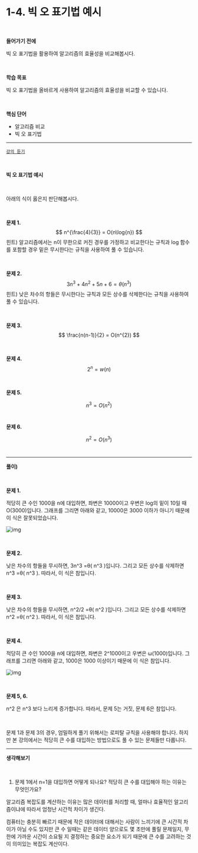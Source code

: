# 1-4. 빅 오 표기법 예시





<br>





**들어가기 전에**

빅 오 표기법을 활용하여 알고리즘의 효율성을 비교해봅시다.

 

<br>



**학습 목표**

빅 오 표기법을 올바르게 사용하여 알고리즘의 효율성을 비교할 수 있습니다.

 

<br>



**핵심 단어**

- 알고리즘 비교
- 빅 오 표기법

 

------

 

[`강의 듣기`](https://www.boostcourse.org/cs204/lecture/480419?isDesc=false)



<br>



**빅 오 표기법 예시**



<br>



아래의 식이 옳은지 판단해봅시다.



<br>



**문제 1.** 
$$
n^{\frac{4}{3}} = O(n\log{n})
$$
힌트) 알고리즘에서는 n이 무한으로 커진 경우를 가정하고 비교한다는 규칙과 log 함수를 포함할 경우 밑은 무시한다는 규칙을 사용하여 풀 수 있습니다.

 

<br>



**문제 2.** 
$$
3n^{3} + 4n^{2} + 5n + 6 = θ(n^{3})
$$
힌트) 낮은 차수의 항들은 무시한다는 규칙과 모든 상수를 삭제한다는 규칙을 사용하여 풀 수 있습니다.

 

<br>



**문제 3.**
$$
\frac{n(n-1)}{2} = O(n^{2})
$$
 

<br>



**문제 4.**
$$
2^{n} = w(n)
$$
 

<br>



**문제 5.**

 
$$
n^{3} = O(n^{2})
$$
<br>



**문제 6.**

 
$$
n^{2} = O(n^{3})
$$
<br>



------

 

**풀이)**

 

<br>



**문제 1.**

적당히 큰 수인 1000을 n에 대입하면, 좌변은 10000이고 우변은 log의 밑이 10일 때 O(3000)입니다. 그래프를 그리면 아래와 같고, 10000은 3000 이하가 아니기 때문에 이 식은 잘못되었습니다.

 ![img](https://cphinf.pstatic.net/mooc/20210525_250/1621922217702RNvY9_PNG/mceclip0.png)



<br>



**문제 2.**

낮은 차수의 항들을 무시하면, 3n^3 =θ( n^3 )입니다. 그리고 모든 상수를 삭제하면 n^3 =θ( n^3 ). 따라서, 이 식은 참입니다.

 

<br>



**문제 3.**

낮은 차수의 항들을 무시하면, n^2/2 =θ( n^2 )입니다. 그리고 모든 상수를 삭제하면 n^2 =θ( n^2 ). 따라서, 이 식은 참입니다.

 

<br>



**문제 4.**

적당히 큰 수인 1000을 n에 대입하면, 좌변은 2^1000이고 우변은 ω(1000)입니다. 그래프를 그리면 아래와 같고, 1000은 1000 이상이기 때문에 이 식은 참입니다.

 ![img](https://cphinf.pstatic.net/mooc/20210525_110/1621922362055Wlxcm_PNG/mceclip1.png)



<br>



**문제 5, 6.**

 n^2 은 n^3 보다 느리게 증가합니다. 따라서, 문제 5는 거짓, 문제 6은 참입니다.

 

<br>



문제 1과 문제 3의 경우, 엄밀하게 풀기 위해서는 로피탈 규칙을 사용해야 합니다. 하지만 본 강의에서는 적당히 큰 수를 대입하는 방법으로도 풀 수 있는 문제들만 다룹니다.

 

------

 

**생각해보기**



<br>



1) 문제 1에서 n=1을 대입하면 어떻게 되나요? 적당히 큰 수를 대입해야 하는 이유는 무엇인가요?

알고리즘 복잡도를 계산하는 이유는 많은 데이터를 처리할 때, 얼마나 효율적인 알고리즘이냐에 따라서 엄청난 시간적 차이가 생긴다.

컴퓨터는 충분히 빠르기 때문에 작은 데이터에 대해서는 사람이 느끼기에 큰 시간적 차이가 아닐 수도 있지만 큰 수 일때는 같은 데이터 양으로도 몇 초만에 풀릴 문제일지, 무한에 가까운 시간이 소요될 지 결정하는 중요한 요소가 되기 때문에 큰 수를 고려하는 것이 의미있는 복잡도 계산이다.











